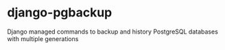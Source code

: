 # django-pgbackup
Django managed commands to backup and history PostgreSQL databases with multiple generations
